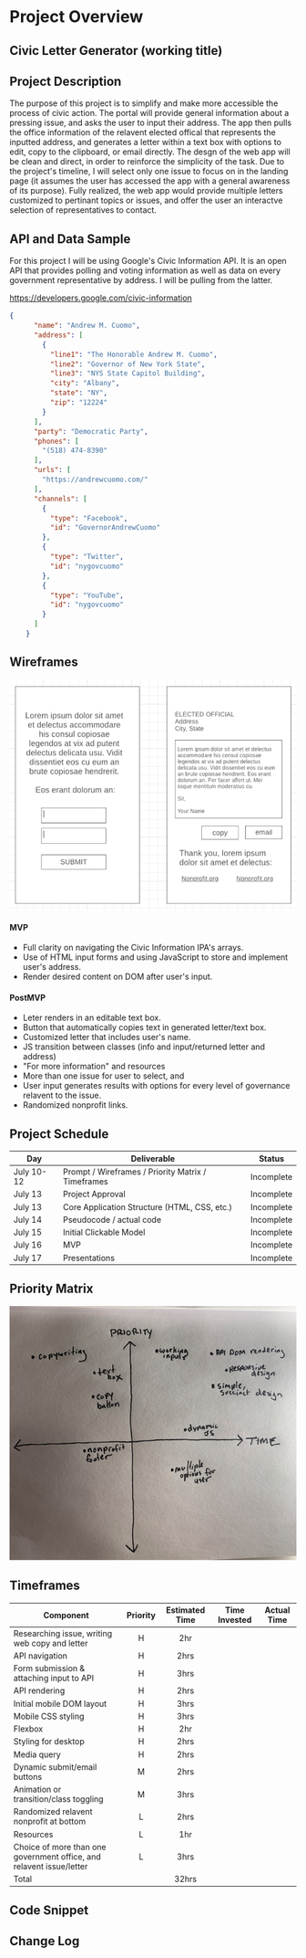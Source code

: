# Project Overview

## Civic Letter Generator (working title)

## Project Description

The purpose of this project is to simplify and make more accessible the process of civic action. The portal will provide general information about a pressing issue, and asks the user to input their address. The app then pulls the office information of the relavent elected offical that represents the inputted address, and generates a letter within a text box with options to edit, copy to the clipboard, or email directly. The desgn of the web app will be clean and direct, in order to reinforce the simplicity of the task. Due to the project's timeline, I will select only one issue to focus on in the landing page (it assumes the user has accessed the app with a general awareness of its purpose). Fully realized, the web app would provide multiple letters customized to pertinant topics or issues, and offer the user an interactve selection of representatives to contact.

## API and Data Sample

For this project I will be using Google's Civic Information API. It is an open API that provides polling and voting information as well as data on every government representative by address. I will be pulling from the latter.

https://developers.google.com/civic-information

```json
{
      "name": "Andrew M. Cuomo",
      "address": [
        {
          "line1": "The Honorable Andrew M. Cuomo",
          "line2": "Governor of New York State",
          "line3": "NYS State Capitol Building",
          "city": "Albany",
          "state": "NY",
          "zip": "12224"
        }
      ],
      "party": "Democratic Party",
      "phones": [
        "(518) 474-8390"
      ],
      "urls": [
        "https://andrewcuomo.com/"
      ],
      "channels": [
        {
          "type": "Facebook",
          "id": "GovernorAndrewCuomo"
        },
        {
          "type": "Twitter",
          "id": "nygovcuomo"
        },
        {
          "type": "YouTube",
          "id": "nygovcuomo"
        }
      ]
    }
```

## Wireframes

![wireframe](/assets/images/wireframes.png)

#### MVP 

* Full clarity on navigating the Civic Information IPA's arrays.
* Use of HTML input forms and using JavaScript to store and implement user's address.
* Render desired content on DOM after user's input.


#### PostMVP  

* Leter renders in an editable text box.
* Button that automatically copies text in generated letter/text box.
* Customized letter that includes user's name.
* JS transition between classes (info and input/returned letter and address)
* "For more information" and resources
* More than one issue for user to select, and
* User input generates results with options for every level of governance relavent to the issue.
* Randomized nonprofit links.

## Project Schedule

|  Day | Deliverable | Status
|---|---| ---|
|July 10-12| Prompt / Wireframes / Priority Matrix / Timeframes | Incomplete
|July 13| Project Approval | Incomplete
|July 13| Core Application Structure (HTML, CSS, etc.) | Incomplete
|July 14| Pseudocode / actual code | Incomplete
|July 15| Initial Clickable Model  | Incomplete
|July 16| MVP | Incomplete
|July 17| Presentations | Incomplete

## Priority Matrix

![priority matrix](/assets/images/priority_matrix.png)

## Timeframes

| Component | Priority | Estimated Time | Time Invested | Actual Time |
| --- | :---: |  :---: | :---: | :---: |
| Researching issue, writing web copy and letter | H | 2hr | | |
| API navigation | H | 2hrs | | |
| Form submission & attaching input to API | H | 3hrs | | |
| API rendering | H | 2hrs | | |
| Initial mobile DOM layout | H | 3hrs | | |
| Mobile CSS styling | H | 3hrs | | |
| Flexbox | H | 2hr | | |
| Styling for desktop | H | 2hrs | | |
| Media query | H | 2hrs | | |
| Dynamic submit/email buttons | M | 2hrs | | |
| Animation or transition/class toggling | M | 3hrs | | |
| Randomized relavent nonprofit at bottom | L | 2hrs | | |
| Resources | L | 1hr | | |
| Choice of more than one government office, and relavent issue/letter | L | 3hrs | | |
| Total ||32hrs | | |

## Code Snippet



## Change Log

